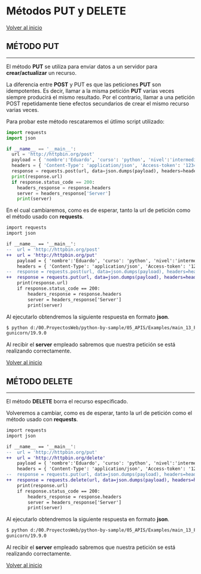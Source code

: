 # Métodos PUT y DELETE

[Volver al inicio](#-métodos-put-y-delete)

## MÉTODO PUT

---------------------------------------------------------------------------

El método **PUT** se utiliza para enviar datos a un servidor para **crear/actualizar** un recurso.

La diferencia entre **POST** y PUT es que las peticiones **PUT** son idempotentes. Es decir, llamar a la misma petición **PUT** varias veces siempre producirá el mismo resultado. Por el contrario, llamar a una petición POST repetidamente tiene efectos secundarios de crear el mismo recurso varias veces.

Para probar este método rescataremos el útlimo script utilizado:

```python
import requests
import json

if __name__ == '__main__':
  url = 'http://httpbin.org/post'
  payload = { 'nombre':'Eduardo', 'curso': 'python', 'nivel':'intermedio'}
  headers = { 'Content-Type': 'application/json', 'Access-token': '12345678' }
  response = requests.post(url, data=json.dumps(payload), headers=headers)
  print(response.url)
  if response.status_code == 200:
    headers_response = response.headers
    server = headers_response['Server']
    print(server)
```

En el cual cambiaremos, como es de esperar, tanto la url de petición como el método usado con **requests**.

```diff
import requests
import json

if __name__ == '__main__':
--  url = 'http://httpbin.org/post'
++  url = 'http://httpbin.org/put'
    payload = { 'nombre':'Eduardo', 'curso': 'python', 'nivel':'intermedio'}
    headers = { 'Content-Type': 'application/json', 'Access-token': '12345678' }
--  response = requests.post(url, data=json.dumps(payload), headers=headers)
++  response = requests.put(url, data=json.dumps(payload), headers=headers)
    print(response.url)
    if response.status_code == 200:
        headers_response = response.headers
        server = headers_response['Server']
        print(server)
```

Al ejecutarlo obtendremos la siguiente respuesta en formato **json**.

```bash
$ python d:/00.ProyectosWeb/python-by-sample/05_APIS/Examples/main_13_PUT.py
gunicorn/19.9.0
```

Al recibir el **server** empleado sabremos que nuestra petición se está realizando correctamente.

[Volver al inicio](#-métodos-put-y-delete)

## MÉTODO DELETE

---------------------------------------------------------------------------

El método **DELETE** borra el recurso especificado.

Volveremos a cambiar, como es de esperar, tanto la url de petición como el método usado con **requests**.

```diff
import requests
import json

if __name__ == '__main__':
--  url = 'http://httpbin.org/put'
++  url = 'http://httpbin.org/delete'
    payload = { 'nombre':'Eduardo', 'curso': 'python', 'nivel':'intermedio'}
    headers = { 'Content-Type': 'application/json', 'Access-token': '12345678' }
--  response = requests.put(url, data=json.dumps(payload), headers=headers)
++  response = requests.delete(url, data=json.dumps(payload), headers=headers)
    print(response.url)
    if response.status_code == 200:
        headers_response = response.headers
        server = headers_response['Server']
        print(server)
```

Al ejecutarlo obtendremos la siguiente respuesta en formato **json**.

```bash
$ python d:/00.ProyectosWeb/python-by-sample/05_APIS/Examples/main_13_PUT.py
gunicorn/19.9.0
```

Al recibir el **server** empleado sabremos que nuestra petición se está realizando correctamente.

[Volver al inicio](#-métodos-put-y-delete)